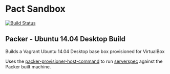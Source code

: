 # Pact Sandbox

[![Build Status](https://travis-ci.org/petersellars/pact-sandbox.svg?branch=master)](https://travis-ci.org/petersellars/pact-sandbox)

## Packer - Ubuntu 14.04 Desktop Build

Builds a Vagrant Ubuntu 14.04 Desktop base box provisioned for VirtualBox

Uses the [packer-provisioner-host-command](https://github.com/shaunduncan/packer-provisioner-host-command) to run [serverspec](http://serverspec.org/) against the Packer built machine.
